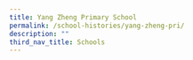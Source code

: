 ```yaml
---
title: Yang Zheng Primary School
permalink: /school-histories/yang-zheng-pri/
description: ""
third_nav_title: Schools
---
```



